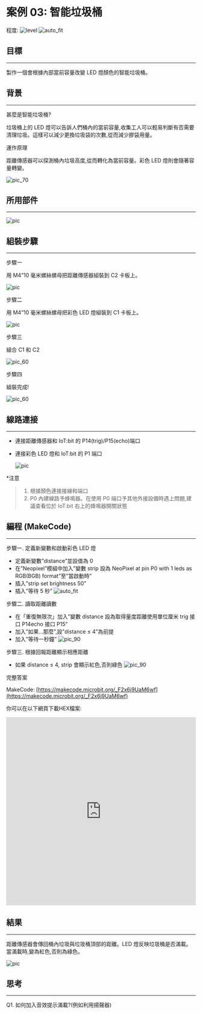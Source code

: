 # 案例 03: 智能垃圾桶

程度: ![level](images/level2.png)
![auto_fit](images/Case3/case-03.png)<P>


## 目標
<HR>

製作一個會根據內部當前容量改變 LED 燈顏色的智能垃圾桶。<BR><P>

## 背景
<HR>

<span id="subtitle">甚麼是智能垃圾桶?</span><P>
垃圾桶上的 LED 燈可以告訴人們桶內的當前容量,收集工人可以輕易判斷有否需要清理垃圾。這樣可以減少更換垃圾袋的次數,從而減少膠袋用量。<BR><P>

<span id="subtitle">運作原理</span><P>
距離傳感器可以探測桶內垃圾高度,從而轉化為當前容量。彩色 LED 燈則會隨著容量轉變。<BR><P>
![pic_70](images/Case3/Concept-diagram-Case3.png)<P>

## 所用部件
<HR>

![pic](images/Case3/Case3_parts.png)<P>

## 組裝步驟
<HR>

<span id="subtitle">步驟一</span><P>
用 M4”10 毫米螺絲螺母把距離傳感器組裝到 C2 卡板上。<BR><P>
![pic](images/Case3/Case3_ass1.png)<P>
<span id="subtitle">步驟二</span><P>
用 M4”10 毫米螺絲螺母把彩色 LED 燈組裝到 C1 卡板上。<BR><P>
![pic](images/Case3/Case3_ass2.png)<P>
<span id="subtitle">步驟三</span><P>
組合 C1 和 C2<BR><P>
![pic_60](images/Case3/Case3_ass3.png)<P>
<span id="subtitle">步驟四</span><P>
組裝完成!<BR><P>
![pic_60](images/Case3/Case3_ass4.png)<P>

## 線路連接
<HR>

* 連接距離傳感器和 IoT:bit 的 P14(trig)/P15(echo)端口<BR><P>
* 連接彩色 LED 燈和 IoT:bit 的 P1 端口<BR><P>
![pic](images/Case3/Case3_hardware.png)<P>

*注意

>1. 根據顏色連接接線和端口<BR>
>2. P0 內建線路予蜂鳴器。在使用 P0 端口予其他外接設備時遇上問題,建議查看位於 IoT:bit 右上的蜂鳴器開關狀態

## 編程 (MakeCode)
<HR>

<span id="subtitle">步驟一. 定義新變數和啟動彩色 LED 燈</span><P>
* 定義新變數”distance”並設值為 0
* 在”Neopixel”模組中加入”變數 strip 設為 NeoPixel at pin P0 with 1 leds as RGB(BGB) format”至”當啟動時”
* 插入”strip set brightness 50”
* 插入”等待 5 秒”
![auto_fit](images/Case3/Case3_p1.png)<P>

<span id="subtitle">步驟二. 讀取距離讀數</span><P>
* 在「重復無限次」加入”變數 distance 設為取得量度距離使用單位厘米 trig 接口 P14echo 接口 P15”
* 加入”如果...那麼”,設”distance ≤ 4”為前提
* 加入”等待一秒鐘”
![pic_90](images/Case3/Case3_p2.png)<P>

<span id="subtitle">步驟三. 根據回報距離顯示相應距離</span><P>
* 如果 distance ≤ 4, strip 會顯示紅色,否則綠色
![pic_90](images/Case3/Case3_p3.png)<P>


<span id="subtitle">完整答案<BR><P>
MakeCode: [https://makecode.microbit.org/_F2x6j9UaM6wf](https://makecode.microbit.org/_F2x6j9UaM6wf)<BR><P>
你可以在以下網頁下載HEX檔案:<BR>
<iframe src="https://makecode.microbit.org/#pub:_F2x6j9UaM6wf" width="100%" height="500" frameborder="0"></iframe>


## 結果
<HR>

距離傳感器會傳回桶內垃圾與垃圾桶頂部的距離。LED 燈反映垃圾桶是否滿載。當滿載時,變為紅色,否則為綠色。<BR><P>
![pic](images/Case3/Case3_result.gif)<P>

## 思考
<HR>

Q1. 如何加入音效提示滿載?(例如利用揚聲器)<BR><P>
